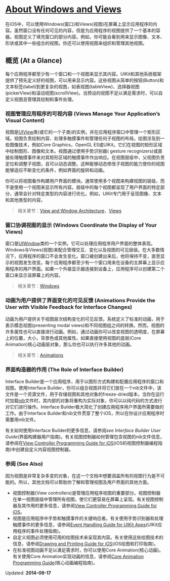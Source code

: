 # [About Windows and Views](https://developer.apple.com/library/content/documentation/WindowsViews/Conceptual/ViewPG_iPhoneOS/Introduction/Introduction.html)

在iOS中，可以使用Windows(窗口)和Views(视图)在屏幕上显示应用程序的内容。虽然窗口没有任何可见的内容，但是为应用程序的视图提供了一个基本的容器。视图定义了填充窗口的部分内容。例如，你可能会看到用来显示图像、文本、形状或其中一些组合的视图。你还可以使用视图来组织和管理其他视图。

## 概览 (At a Glance)

每个应用程序都至少有一个窗口和一个视图来显示其内容。UIKit和其他系统框架提供了预先定义好的视图，可以用来显示内容。这些视图从简单的按钮(Button)和文本标签(label)到更复杂的视图，如表视图(tableView)、选择器视图(pickerView)和滚动视图(scrollView)。当预设的视图不足以满足需求时，可以自定义视图且管理其绘制和事件处理。

### 视图管理应用程序的可视内容 (Views Manage Your Application’s Visual Content)

视图是[UIView](https://developer.apple.com/reference/uikit/uiview)类(或它的一个子类)的实例，并在应用程序窗口中管理一个矩形区域。视图负责绘制内容、处理多触摸事件和管理任何子视图的布局。绘图涉及到一些图像技术，例如Core Graphics，OpenGL ES或UIKit。它们在视图的矩形区域中绘制图形、图像和文本。视图通过使用手势识别器( gesture recognizers)或直接处理触摸事件来对其矩形区域的触摸事件作出响应。在视图层级中，父视图负责定位和调整子视图，且可以动态调整。这种能够动态修改子视图的能力使你的视图能够适应不断变化的条件，例如界面的旋转和动画。

你可以将视图看作构建用户界面的模块。通常使用多个视图来构建视图的层级，而不是使用一个视图来显示所有内容。层级中的每个视图都呈现了用户界面的特定部分，通常会针对特定类型的内容进行优化。例如，UIKit专门用于呈现图像、文本和其他类型的内容。

>相关章节：[View and Window Architecture](https://developer.apple.com/library/content/documentation/WindowsViews/Conceptual/ViewPG_iPhoneOS/WindowsandViews/WindowsandViews.html#//apple_ref/doc/uid/TP40009503-CH2-SW1)，[Views](https://developer.apple.com/library/content/documentation/WindowsViews/Conceptual/ViewPG_iPhoneOS/CreatingViews/CreatingViews.html#//apple_ref/doc/uid/TP40009503-CH5-SW1)

### 窗口协调视图的显示 (Windows Coordinate the Display of Your Views)

窗口是[UIWindow](https://developer.apple.com/reference/uikit/uiwindow)类的一个实例，它可以处理应用程序用户界面的整体表现。Windows与Views(视图)来配合管理交互、变化以及视图的可见层级。在大多数情况下，应用程序的窗口不会发生变化。窗口被创建出来后，他将保持不变，直至显示的视图发生改变。每个应用程序都至少有一个窗口用来在设备的主屏幕上显示应用程序的用户界面。如果一个外接显示器连接到设备上，应用程序可以创建第二个窗口来显示该屏幕上的内容。

>相关章节：[Windows](https://developer.apple.com/library/content/documentation/WindowsViews/Conceptual/ViewPG_iPhoneOS/CreatingWindows/CreatingWindows.html#//apple_ref/doc/uid/TP40009503-CH4-SW1)

### 动画为用户提供了界面变化的可见反馈 (Animations Provide the User with Visible Feedback for Interface Changes)

动画为用户提供关于视图层次结构变化的可见反馈。系统定义了标准的动画，用于表示模态视图(presenting modal views)和不同视图组之间的转换。然而，视图的许多属性也可以直接进行动画。例如，通过动画你可以改变视图的透明度，在屏幕上的位置，大小，背景色或其他属性。如果直接使用视图的底层(Core Animation)核心动画层对象，那么你也可以执行许多其他的动画。

>相关章节：[Animations](https://developer.apple.com/library/content/documentation/WindowsViews/Conceptual/ViewPG_iPhoneOS/AnimatingViews/AnimatingViews.html#//apple_ref/doc/uid/TP40009503-CH6-SW1)

### 界面构造器的作用 (The Role of Interface Builder)


Interface Builder是一个应用程序，用于以图形方式构建和配置应用程序的窗口和视图。使用Interface Builder，你可以组合视图并将它们放在一个nib文件中，该文件是一个资源文件，用于存储视图和其他对象的freeze-dried版本。当你在运行时加载[nib](https://developer.apple.com/library/content/documentation/Cocoa/Conceptual/LoadingResources/CocoaNibs/CocoaNibs.html#//apple_ref/doc/uid/10000051i-CH4)文件时，其内部的对象将重构为实际对象，你可以以纯代码的方式进行对它们进行操作。Interface Builder极大简化了创建应用程序用户界面所需要做的工作。由于Interface Builder和nib文件贯穿了整个iOS，所以在你设计应用程序时需要用nib文件。

有关如何使用Interface Builder的更多信息，请参阅*see Interface Builder User Guide*(界面构建器用户指南)。有关视图控制器如何管理包含视图的nib文件信息，请参阅在[View Controller Programming Guide for iOS](https://developer.apple.com/library/content/featuredarticles/ViewControllerPGforiPhoneOS/index.html#//apple_ref/doc/uid/TP40007457)(iOS的视图控制器编程指南)中创建自定义内容视图控制器。

### 参阅 (See Also)

因为视图是非常复杂多变的对象，在这一个文档中想要涵盖所有的视图行为是不可能的。所以，其他文档可以帮助你了解和管理视图及用户界面的其他方面。
* 视图控制器(View controllers)是管理应用程序视图的重要部分。视图控制器在单一视图层级中管理所有视图，使它们更容易在屏幕上呈现。有关视图控制器及其作用的更多信息，请参阅[View Controller Programming Guide for iOS](https://developer.apple.com/library/content/featuredarticles/ViewControllerPGforiPhoneOS/index.html#//apple_ref/doc/uid/TP40007457)。
* 视图是应用程序中手势和触摸事件的关键响应者。有关使用手势识别器和处理触摸事件的更多信息，请参阅[Event Handling Guide for UIKit Apps](https://developer.apple.com/library/content/documentation/EventHandling/Conceptual/EventHandlingiPhoneOS/index.html#//apple_ref/doc/uid/TP40009541)(UIKit应用程序的事件处理指南)。
* 自定义视图必须使用可用的绘图技术来呈现其内容。有关使用这些绘图技术的信息，请参阅[Drawing and Printing Guide for iOS](https://developer.apple.com/library/content/documentation/2DDrawing/Conceptual/DrawingPrintingiOS/Introduction/Introduction.html#//apple_ref/doc/uid/TP40010156)(iOS绘图和打印指南)。
* 在标准视图动画不足以满足需求时，你可以使用Core Animation(核心动画)。有关使用Core Animation实现动画的信息，请参阅[Core Animation Programming Guide](https://developer.apple.com/library/content/documentation/Cocoa/Conceptual/CoreAnimation_guide/Introduction/Introduction.html#//apple_ref/doc/uid/TP40004514)(核心动画编程指南)。

Updated: **2014-09-17**
